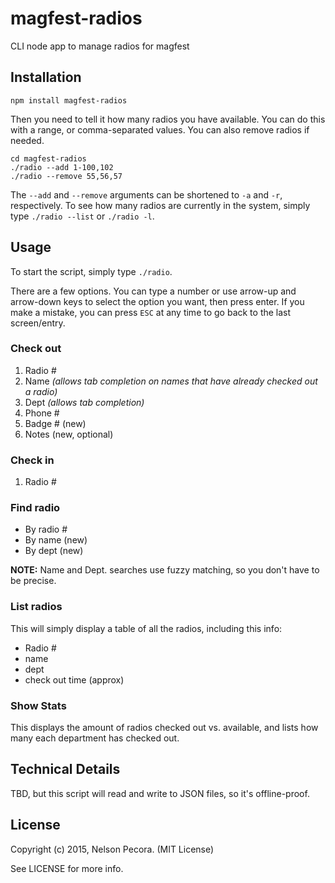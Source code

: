 # magfest-radios

CLI node app to manage radios for magfest

## Installation

```
npm install magfest-radios
```

Then you need to tell it how many radios you have available. You can do this with a range, or comma-separated values. You can also remove radios if needed.

```
cd magfest-radios
./radio --add 1-100,102
./radio --remove 55,56,57
```

The `--add` and `--remove` arguments can be shortened to `-a` and `-r`, respectively. To see how many radios are currently in the system, simply type `./radio --list` or `./radio -l`.

## Usage

To start the script, simply type `./radio`.

There are a few options. You can type a number or use arrow-up and arrow-down keys to select the option you want, then press enter. If you make a mistake, you can press `ESC` at any time to go back to the last screen/entry.

### Check out

1. Radio #
2. Name _(allows tab completion on names that have already checked out a radio)_
3. Dept _(allows tab completion)_
4. Phone #
5. Badge # (new)
6. Notes (new, optional)

### Check in

1. Radio #

### Find radio

* By radio #
* By name (new)
* By dept (new)

**NOTE:** Name and Dept. searches use fuzzy matching, so you don't have to be precise.

### List radios

This will simply display a table of all the radios, including this info:

* Radio #
* name
* dept
* check out time (approx)

### Show Stats

This displays the amount of radios checked out vs. available, and lists how many each department has checked out.

## Technical Details

TBD, but this script will read and write to JSON files, so it's offline-proof.

## License

Copyright (c) 2015, Nelson Pecora. (MIT License)

See LICENSE for more info.
